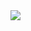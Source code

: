 
<img src="https://github.com/Abiji-2020/DSA-Cracker/assets/145255212/98d1096d-37aa-45c3-a385-7adbb0661414">
